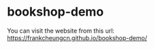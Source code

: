 # bookshop-demo

 You can visit the website from this url:  https://frankcheungcn.github.io/bookshop-demo/
